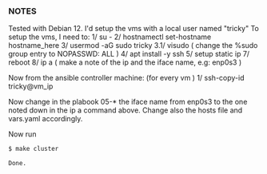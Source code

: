 ### NOTES

Tested with Debian 12. I'd setup the vms with a local user named "tricky"
To setup the vms, I need to:
1/ su -
2/ hostnamectl set-hostname hostname_here
3/ usermod -aG sudo tricky
3.1/ visudo
( change the %sudo group entry to NOPASSWD: ALL )
4/ apt install -y ssh
5/ setup static ip
7/ reboot
8/ ip a
( make a note of the ip and the iface name, e.g: enp0s3 )

Now from the ansible controller machine:
(for every vm )
1/ ssh-copy-id tricky@vm_ip

Now change in the plabook 05-* the iface name from enp0s3 to the one noted down in the ip a command above. Change also the hosts file and vars.yaml accordingly.

Now run 
```bash
$ make cluster

Done.

